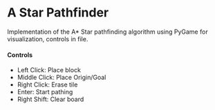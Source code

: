 # A Star Pathfinder
Implementation of the A* Star pathfinding algorithm using PyGame for visualization, controls in file.

#### Controls
- Left Click: Place block
- Middle Click: Place Origin/Goal
- Right Click: Erase tile
- Enter: Start pathing
- Right Shift: Clear board
